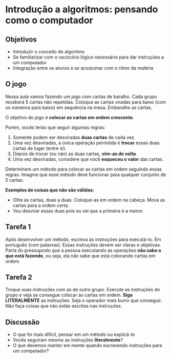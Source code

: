 # Introdução a algoritmos: pensando como o computador

## Objetivos

* Introduzir o conceito de algoritmo
* Se familiarizar com o raciocínio lógico necessário para dar instruções a um
  computador
* Integração entre os alunos e se acostumar com o ritmo da matéria

## O jogo

Nessa aula vamos fazendo um jogo com cartas de baralho. Cada grupo receberá 5
cartas não repetidas. Coloque as cartas viradas para baixo (com os números para
baixo) em sequência na mesa. Embaralhe as cartas.

O objetivo do jogo é **colocar as cartas em ordem crescente**.

Porém, vocês terão que seguir algumas regras:

1. Somente podem ser desviradas **duas cartas** de cada vez.
2. Uma vez desviradas, a única operação permitida é **trocar** essas duas
   cartas de lugar (entre si).
3. Depois de trocar (ou não) as duas cartas, **vire-as de volta**.
4. Uma vez desviradas, considere que você **esqueceu o valor** das cartas.

Determinem um método para colocar as cartas em ordem seguindo essas regras.
Imagine que esse método deve funcionar para qualquer conjunto de 5 cartas.

**Exemplos de coisas que não são válidas:**

* Olhe as cartas, duas a duas. Coloque-as em ordem na cabeça. Mova as cartas
  para a ordem certa.
* Vou desvirar essas duas pois eu sei que a primeira é a menor.

## Tarefa 1

Após desenvolver um método, escreva as instruções para executá-lo. Em português
(com palavras).
Essas instruções devem ser claras e objetivas.
Parta do pressuposto que a pessoa executando as operações **não sabe o que está
fazendo**, ou seja, ela não sabe que está colocando cartas em ordem.

## Tarefa 2

Troque suas instruções com as de outro grupo.
Execute as instruções do grupo e veja se consegue colocar as cartas em ordem.
**Siga LITERALMENTE** as instruções.
Seja o operador mais burro que conseguir.
Não faça coisas que não estão escritas nas instruções.

## Discussão

* O que foi mais difícil, pensar em um método ou explicá-lo
* Vocês seguiram mesmo as instruções **literalmente**?
* O que devemos manter em mente quando escrevendo instruções para um
  computador?
